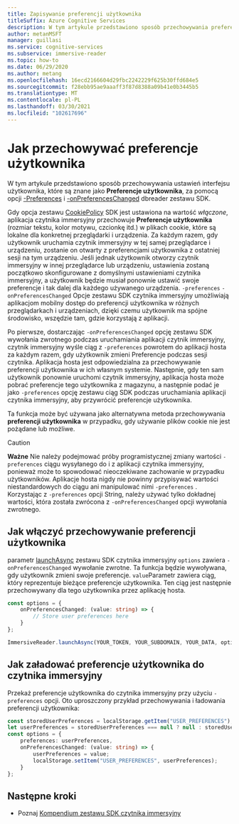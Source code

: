 ```yaml
---
title: Zapisywanie preferencji użytkownika
titleSuffix: Azure Cognitive Services
description: W tym artykule przedstawiono sposób przechowywania preferencji użytkownika.
author: metanMSFT
manager: guillasi
ms.service: cognitive-services
ms.subservice: immersive-reader
ms.topic: how-to
ms.date: 06/29/2020
ms.author: metang
ms.openlocfilehash: 16ecd2166604d29fbc2242229f625b30ffd684e5
ms.sourcegitcommit: f28ebb95ae9aaaff3f87d8388a09b41e0b3445b5
ms.translationtype: MT
ms.contentlocale: pl-PL
ms.lasthandoff: 03/30/2021
ms.locfileid: "102617696"
---
```

# <a name="how-to-store-user-preferences"></a>Jak przechowywać preferencje użytkownika

W tym artykule przedstawiono sposób przechowywania ustawień interfejsu użytkownika, które są znane jako **Preferencje użytkownika**, za pomocą opcji [-Preferences](./reference.md#options) i [-onPreferencesChanged](./reference.md#options) dbreader zestawu SDK.

Gdy opcja zestawu [CookiePolicy](./reference.md#cookiepolicy-options) SDK jest ustawiona na wartość *włączone*, aplikacja czytnika immersyjny przechowuje **Preferencje użytkownika** (rozmiar tekstu, kolor motywu, czcionkę itd.) w plikach cookie, które są lokalne dla konkretnej przeglądarki i urządzenia. Za każdym razem, gdy użytkownik uruchamia czytnik immersyjny w tej samej przeglądarce i urządzeniu, zostanie on otwarty z preferencjami użytkownika z ostatniej sesji na tym urządzeniu. Jeśli jednak użytkownik otworzy czytnik immersyjny w innej przeglądarce lub urządzeniu, ustawienia zostaną początkowo skonfigurowane z domyślnymi ustawieniami czytnika immersyjny, a użytkownik będzie musiał ponownie ustawić swoje preferencje i tak dalej dla każdego używanego urządzenia. `-preferences` `-onPreferencesChanged` Opcje zestawu SDK czytnika immersyjny umożliwiają aplikacjom mobilny dostęp do preferencji użytkownika w różnych przeglądarkach i urządzeniach, dzięki czemu użytkownik ma spójne środowisko, wszędzie tam, gdzie korzystają z aplikacji.

Po pierwsze, dostarczając `-onPreferencesChanged` opcję zestawu SDK wywołania zwrotnego podczas uruchamiania aplikacji czytnik immersyjny, czytnik immersyjny wyśle ciąg z `-preferences` powrotem do aplikacji hosta za każdym razem, gdy użytkownik zmieni Preferencje podczas sesji czytnika. Aplikacja hosta jest odpowiedzialna za przechowywanie preferencji użytkownika w ich własnym systemie. Następnie, gdy ten sam użytkownik ponownie uruchomi czytnik immersyjny, aplikacja hosta może pobrać preferencje tego użytkownika z magazynu, a następnie podać je jako `-preferences` opcję zestawu ciąg SDK podczas uruchamiania aplikacji czytnika immersyjny, aby przywrócić preferencje użytkownika.

Ta funkcja może być używana jako alternatywna metoda przechowywania **preferencji użytkownika** w przypadku, gdy używanie plików cookie nie jest pożądane lub możliwe.

> [!CAUTION]
> **Ważne** Nie należy podejmować próby programistycznej zmiany wartości `-preferences` ciągu wysyłanego do i z aplikacji czytnika immersyjny, ponieważ może to spowodować nieoczekiwane zachowanie w przypadku użytkowników. Aplikacje hosta nigdy nie powinny przypisywać wartości niestandardowych do ciągu ani manipulować nimi `-preferences` . Korzystając z `-preferences` opcji String, należy używać tylko dokładnej wartości, która została zwrócona z `-onPreferencesChanged` opcji wywołania zwrotnego.

## <a name="how-to-enable-storing-user-preferences"></a>Jak włączyć przechowywanie preferencji użytkownika

parametr [launchAsync](./reference.md#launchasync) zestawu SDK czytnika immersyjny `options` zawiera `-onPreferencesChanged` wywołanie zwrotne. Ta funkcja będzie wywoływana, gdy użytkownik zmieni swoje preferencje. `value`Parametr zawiera ciąg, który reprezentuje bieżące preferencje użytkownika. Ten ciąg jest następnie przechowywany dla tego użytkownika przez aplikację hosta.

```typescript
const options = {
    onPreferencesChanged: (value: string) => {
        // Store user preferences here
    }
};

ImmersiveReader.launchAsync(YOUR_TOKEN, YOUR_SUBDOMAIN, YOUR_DATA, options);
```

## <a name="how-to-load-user-preferences-into-the-immersive-reader"></a>Jak załadować preferencje użytkownika do czytnika immersyjny

Przekaż preferencje użytkownika do czytnika immersyjny przy użyciu `-preferences` opcji. Oto uproszczony przykład przechowywania i ładowania preferencji użytkownika:

```typescript
const storedUserPreferences = localStorage.getItem("USER_PREFERENCES");
let userPreferences = storedUserPreferences === null ? null : storedUserPreferences;
const options = {
    preferences: userPreferences,
    onPreferencesChanged: (value: string) => {
        userPreferences = value;
        localStorage.setItem("USER_PREFERENCES", userPreferences);
    }
};
```

## <a name="next-steps"></a>Następne kroki

* Poznaj [Kompendium zestawu SDK czytnika immersyjny](./reference.md)